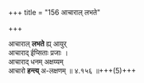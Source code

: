 +++
title = "156 आचाराल् लभते"

+++

आचाराल् **लभते** ह्य् आयुर्  
आचाराद् ईप्सिताः प्रजाः ।  
आचाराद् धनम् अक्षय्यम्  
आचारो **हन्त्य्** अ-लक्षणम्  ॥ ४.१५६ ॥+++(5)+++  